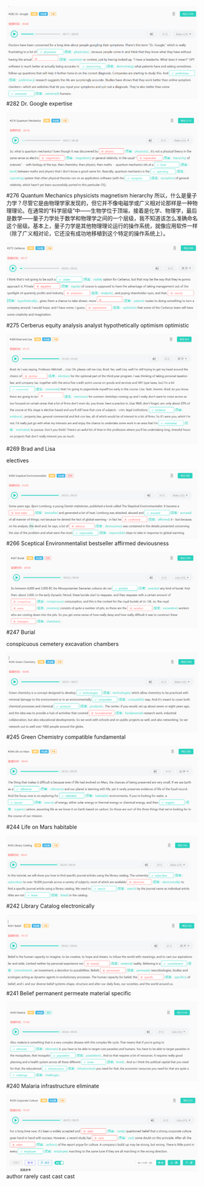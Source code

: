 ![alt text](image.png)
#282 Dr. Google
expertise

![alt text](image-1.png)
#276 Quantum Mechanics
physicists
magnetism
hierarchy
所以，什么是量子力学？尽管它是由物理学家发现的，但它并不像电磁学或广义相对论那样是一种物理理论。在通常的“科学层级”中——生物学位于顶端，接着是化学、物理学，最后是数学——量子力学处于数学和物理学之间的一个层级，我不知道该怎么准确命名这个层级。基本上，量子力学是其他物理理论运行的操作系统，就像应用软件一样（除了广义相对论，它还没有成功地移植到这个特定的操作系统上）。

![alt text](image-2.png)
#275 Cerberus
equity
analysis
analyst
hypothetically
optimism
optimistic

![alt text](image-3.png)
#269 Brad and Lisa

electives

![alt text](image-4.png)
#266 Sceptical Environmentalist
bestseller
affirmed
deviousness

![alt text](image-5.png)
#247 Burial

conspicuous
cemetery
excavation
chambers

![alt text](image-6.png)
#245 Green Chemistry
compatible
fundamental

![alt text](image-7.png)
#244 Life on Mars
habitable


![alt text](image-8.png)
#242 Library Catalog
electronically

![alt text](image-9.png)
#241 Belief
permanent
permeate
material
specific

![alt text](image-10.png)
#240 Malaria
infrastructure
eliminate

![alt text](image-11.png)
author
rarely
cast cast cast